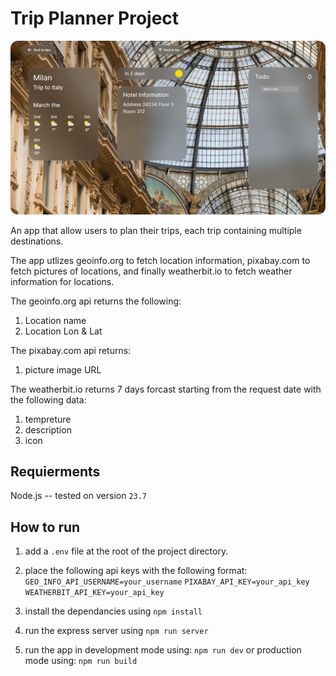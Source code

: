 # Trip Planner Project

![Trip Planner App Screenshot](public/thumb.png)

An app that allow users to plan their trips, each trip containing multiple destinations.

The app utlizes geoinfo.org to fetch location information, pixabay.com to fetch pictures of locations, and finally weatherbit.io to fetch weather information for locations.

The geoinfo.org api returns the following:

1. Location name
2. Location Lon & Lat

The pixabay.com api returns:

1. picture image URL

The weatherbit.io returns 7 days forcast starting from the request date with the following data:

1. tempreture
2. description
3. icon

## Requierments

Node.js -- tested on version `23.7`

## How to run

1. add a `.env` file at the root of the project directory.

2. place the following api keys with the following format:
   `GEO_INFO_API_USERNAME=your_username`
   `PIXABAY_API_KEY=your_api_key`
   `WEATHERBIT_API_KEY=your_api_key`

3. install the dependancies using `npm install`

4. run the express server using `npm run server`

5. run the app in development mode using: `npm run dev` or production mode using: `npm run build`
